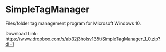 # SimpleTagManager

Files/folder tag management program for Microsoft Windows 10.

Download Link: https://www.dropbox.com/s/ab32j3holsv135t/SimpleTagManager_1_0.zip?dl=1
